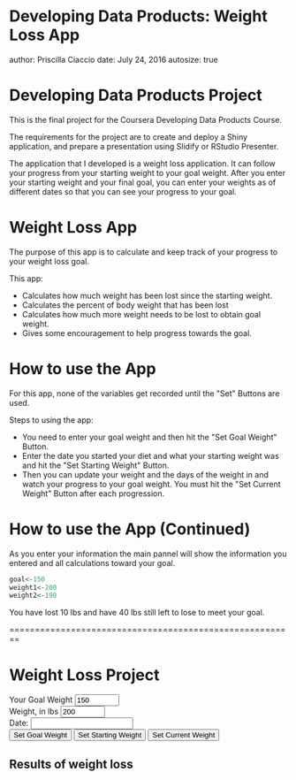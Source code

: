 Developing Data Products: Weight Loss App
========================================================
author: Priscilla Ciaccio
date: July 24, 2016
autosize: true

Developing Data Products Project
========================================================

This is the final project for the Coursera Developing Data Products Course.

The requirements for the project are to create and deploy a Shiny application, and prepare a presentation using Slidify or RStudio Presenter.

The application that I developed is a weight loss application.  It can follow your progress from your starting weight to your goal weight. After you enter your starting weight and your final  goal, you can enter your weights as of different dates so that you can see your progress to your goal.

Weight Loss App
========================================================

The purpose of this app is to calculate and keep track of 
your progress to your weight loss goal.

This app:
* Calculates how much weight has been lost since the starting weight.
* Calculates the percent of body weight that has been lost
* Calculates how much more weight needs to be lost to obtain goal weight.
* Gives some encouragement to help progress towards the goal.

How to use the App
========================================================

For this app, none of the variables get recorded until the "Set" Buttons are used.

Steps to using the app:

* You need to enter your goal weight and then hit the "Set Goal Weight" Button.
* Enter the date you started your diet and what your starting weight was and hit the "Set Starting Weight" Button.
* Then you can update your weight and the days of the weight in and watch your progress to your goal weight. You must hit the "Set Current Weight" Button after each progression.

How to use the App (Continued)
========================================================

As you enter your information the main pannel will show the information you entered and all calculations toward your goal.


```r
goal<-150
weight1<-200
weight2<-190
```

You have lost 10 lbs and have 40 lbs still left to lose to meet your goal.

========================================================
<!--html_preserve--><div class="container-fluid">
<div class="row">
<div class="col-sm-12">
<h1>Weight Loss Project</h1>
</div>
</div>
<div class="row">
<div class="col-sm-4">
<form class="well">
<div class="form-group shiny-input-container">
<label for="goal">Your Goal Weight</label>
<input id="goal" type="number" class="form-control" value="150" min="100" max="600" step="0.1"/>
</div>
<div class="form-group shiny-input-container">
<label for="weight">Weight, in lbs</label>
<input id="weight" type="number" class="form-control" value="200" min="100" max="600" step="0.1"/>
</div>
<div id="date" class="shiny-date-input form-group shiny-input-container">
<label class="control-label" for="date">Date:</label>
<input type="text" class="form-control datepicker" data-date-language="en" data-date-weekstart="0" data-date-format="yyyy-mm-dd" data-date-start-view="month"/>
</div>
<button id="goButton3" type="button" class="btn btn-default action-button">Set Goal Weight</button>
<button id="goButton" type="button" class="btn btn-default action-button">Set Starting Weight</button>
<button id="goButton2" type="button" class="btn btn-default action-button">Set Current Weight</button>
</form>
</div>
<div class="col-sm-8">
<h2>Results of weight loss</h2>
<div id="text1" class="shiny-html-output"></div>
<div id="text2" class="shiny-html-output"></div>
<div id="text3" class="shiny-html-output"></div>
<pre id="text4" class="shiny-text-output"></pre>
</div>
</div>
</div><!--/html_preserve-->

